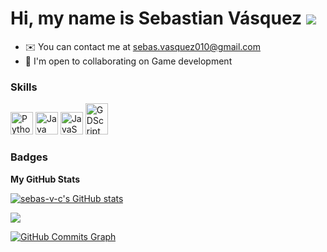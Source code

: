 Hi, my name is Sebastian Vásquez ![](https://user-images.githubusercontent.com/18350557/176309783-0785949b-9127-417c-8b55-ab5a4333674e.gif)
=======================================================================================================================================
* ✉️  You can contact me at [sebas.vasquez010@gmail.com](mailto:sebas.vasquez010@gmail.com)
* 🤝  I'm open to collaborating on Game development

### Skills


<p align="left">
<a href="https://www.python.org/" target="_blank" rel="noreferrer"><img src="https://raw.githubusercontent.com/danielcranney/readme-generator/main/public/icons/skills/python-colored.svg" width="36" height="36" alt="Python" title="Python"/></a>
<a href="https://www.oracle.com/java/" target="_blank" rel="noreferrer"><img src="https://raw.githubusercontent.com/danielcranney/readme-generator/main/public/icons/skills/java-colored.svg" width="36" height="36" alt="Java" title="Java"/></a>
<a href="https://developer.mozilla.org/en-US/docs/Web/JavaScript" target="_blank" rel="noreferrer"><img src="https://raw.githubusercontent.com/danielcranney/readme-generator/main/public/icons/skills/javascript-colored.svg" width="36" height="36" alt="JavaScript" title="JavaScript"/></a>
<a href="https://godotengine.org/" targer="_blank" rel="noreferrer"><img src="https://godotengine.org/themes/godotengine/assets/press/logo_large_color_dark.svg" width="36" height="50" alt="GDScript" title="GDScript"/></a>
</p>

### Badges

<b>My GitHub Stats</b>

<a href="http://www.github.com/sebas-v-c"><img src="https://github-readme-stats.vercel.app/api?username=sebas-v-c&show_icons=true&hide=&count_private=true&title_color=0891b2&text_color=ffffff&icon_color=0891b2&bg_color=1c1917&hide_border=true&show_icons=true" alt="sebas-v-c's GitHub stats" /></a>

<a href="http://www.github.com/sebas-v-c"><img src="https://github-readme-streak-stats.herokuapp.com/?user=sebas-v-c&stroke=ffffff&background=1c1917&ring=0891b2&fire=0891b2&currStreakNum=ffffff&currStreakLabel=0891b2&sideNums=ffffff&sideLabels=ffffff&dates=ffffff&hide_border=true" /></a>

<a href="http://www.github.com/brandonT2002"><img src="https://activity-graph.herokuapp.com/graph?username=sebas-v-c&bg_color=1c1917&color=ffffff&line=0891b2&point=ffffff&area_color=1c1917&area=true&hide_border=true&custom_title=GitHub%20Commits%20Graph" alt="GitHub Commits Graph" /></a>
